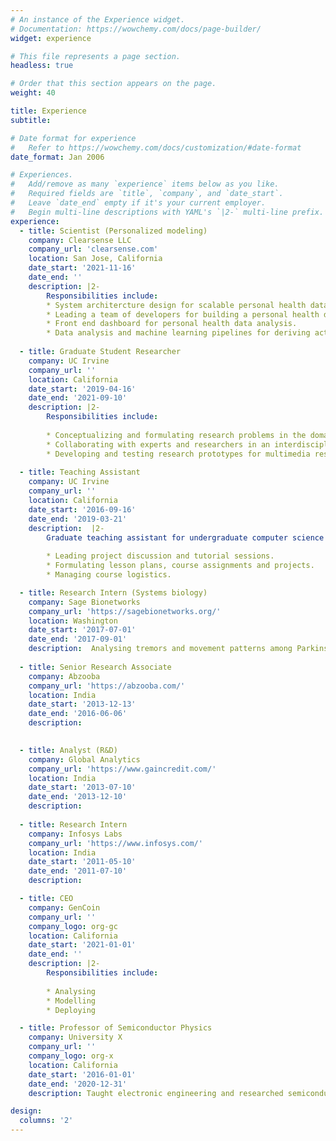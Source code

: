 ```yaml
---
# An instance of the Experience widget.
# Documentation: https://wowchemy.com/docs/page-builder/
widget: experience

# This file represents a page section.
headless: true

# Order that this section appears on the page.
weight: 40

title: Experience
subtitle:

# Date format for experience
#   Refer to https://wowchemy.com/docs/customization/#date-format
date_format: Jan 2006

# Experiences.
#   Add/remove as many `experience` items below as you like.
#   Required fields are `title`, `company`, and `date_start`.
#   Leave `date_end` empty if it's your current employer.
#   Begin multi-line descriptions with YAML's `|2-` multi-line prefix.
experience:
  - title: Scientist (Personalized modeling)
    company: Clearsense LLC
    company_url: 'clearsense.com'
    location: San Jose, California
    date_start: '2021-11-16'
    date_end: ''
    description: |2-
        Responsibilities include:
        * System architercture design for scalable personal health data collection from wearable devices and smart phone
        * Leading a team of developers for building a personal health data collection framework (Personicle).
        * Front end dashboard for personal health data analysis.
        * Data analysis and machine learning pipelines for deriving actionable insights from personal health and lifestyle data.
        
  - title: Graduate Student Researcher
    company: UC Irvine
    company_url: ''
    location: California
    date_start: '2019-04-16'
    date_end: '2021-09-10'
    description: |2-
        Responsibilities include:
        
        * Conceptualizing and formulating research problems in the domain of temporal event modelling for personal health models.
        * Collaborating with experts and researchers in an interdisciplinary environment.
        * Developing and testing research prototypes for multimedia research experiments and modeling.
        
  - title: Teaching Assistant
    company: UC Irvine
    company_url: ''
    location: California
    date_start: '2016-09-16'
    date_end: '2019-03-21'
    description:  |2-
        Graduate teaching assistant for undergraduate computer science courses across all years. Resposibities include:
        
        * Leading project discussion and tutorial sessions.
        * Formulating lesson plans, course assignments and projects.
        * Managing course logistics.

  - title: Research Intern (Systems biology)
    company: Sage Bionetworks
    company_url: 'https://sagebionetworks.org/'
    location: Washington
    date_start: '2017-07-01'
    date_end: '2017-09-01'
    description:  Analysing tremors and movement patterns among Parkinson’s disease patients using accelerometer and lifestyle data collected using smart phones and mHealth application.
    
  - title: Senior Research Associate
    company: Abzooba
    company_url: 'https://abzooba.com/'
    location: India
    date_start: '2013-12-13'
    date_end: '2016-06-06'
    description:  
    

  - title: Analyst (R&D)
    company: Global Analytics
    company_url: 'https://www.gaincredit.com/'
    location: India
    date_start: '2013-07-10'
    date_end: '2013-12-10'
    description:  
    
  - title: Research Intern
    company: Infosys Labs
    company_url: 'https://www.infosys.com/'
    location: India
    date_start: '2011-05-10'
    date_end: '2011-07-10'
    description:  

  - title: CEO
    company: GenCoin
    company_url: ''
    company_logo: org-gc
    location: California
    date_start: '2021-01-01'
    date_end: ''
    description: |2-
        Responsibilities include:
        
        * Analysing
        * Modelling
        * Deploying

  - title: Professor of Semiconductor Physics
    company: University X
    company_url: ''
    company_logo: org-x
    location: California
    date_start: '2016-01-01'
    date_end: '2020-12-31'
    description: Taught electronic engineering and researched semiconductor physics.

design:
  columns: '2'
---
```

